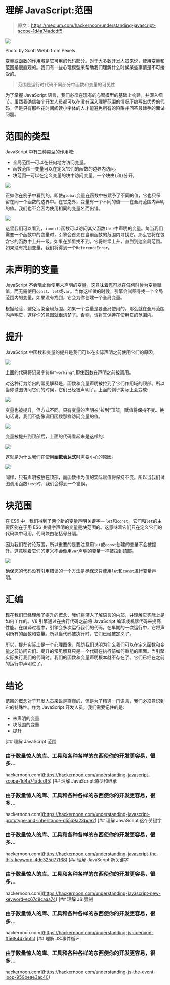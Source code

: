 # 理解 JavaScript:范围

> 原文：<https://medium.com/hackernoon/understanding-javascript-scope-1d4a74adcdf5>

![](img/8c88cdcaf556a591092acef4fd308b1f.png)

Photo by Scott Webb from Pexels

变量或函数的作用域是它可用的代码部分。对于大多数开发人员来说，使用变量和范围是很直观的。我们有一些心理模型来帮助我们理解什么时候某些事情是不可接受的。

> 范围是运行时代码不同部分中函数和变量的可见性

为了掌握 JavaScript 语言，我们必须在现有的心智模型的基础上构建，并深入细节。虽然我确信每个开发人员都可以在没有深入理解范围的情况下编写出优秀的代码，但是只有那些花时间阅读小字体的人才能避免所有的陷阱并回答最棘手的面试问题。

# 范围的类型

JavaScript 中有三种类型的作用域:

*   全局范围—可以在任何地方访问变量。
*   函数范围—变量可以在定义它们的函数的边界内访问。
*   块范围—可以在定义变量的块中访问变量。一个块由`{`和`}`分开。

![](img/74dd87eba32c4fbf6a1f26c0a8aaa96b.png)

正如你在例子中看到的，即使`global`变量在函数中被赋予了不同的值，它也只保留在同一个函数的边界中。在它之外，变量有一个不同的值——在全局范围内声明的值。我们也不会因为使用相同的变量名而出错。

![](img/8043b998cb539ee3bae5ef553503bff9.png)

这里我们可以看到，`inner()`函数可以访问其父函数`fn()`中声明的变量。每当我们需要一个函数中的变量时，引擎会首先在当前函数的范围内寻找它。那么它将在包含它的函数中上升一级。如果在那里找不到，它将继续上升，直到到达全局范围。如果没有找到变量，我们将得到一个`ReferenceError`。

# 未声明的变量

JavaScript 不会阻止你使用未声明的变量。这意味着您可以在任何时候为变量赋值，而无需使用`const`、`let`或`var`。当你这样做的时候，引擎会试图寻找一个全局范围内的变量。如果没有找到，它会为你创建一个全局变量。

根据经验，避免污染全局范围。如果一个变量是要全局使用的，那么就在全局范围内声明它，这样你的意图就很清楚了。否则，请将其保持在使用它的范围内。

# 提升

JavaScript 中函数和变量的提升是我们可以在实际声明之前使用它们的原因。

![](img/5294e708080068d121c623397206c3a9.png)

上面的代码将记录字符串`"working"`,即使函数在声明之前被调用。

对这种行为给出的常见解释是，函数和变量声明被拉到了它们作用域的顶部。所以当你试图访问它们的时候，它们已经被声明了。上面的例子实际上会变成:

![](img/7888f5567480855b3857812c2771b16a.png)

变量也被提升，但方式不同。只有变量的声明被“拉到”顶部。赋值将保持不变。换句话说，我们不能像调用函数那样访问变量的值。

![](img/88f221e628802fd8d319d7e64537dd2a.png)

变量被提升到顶部后，上面的代码看起来是这样的:

![](img/030d598de8bbd2bac23db06327a54c09.png)

这就是为什么我们在使用**函数表达式**时需要小心的原因。

![](img/d846bebaba8cd43e740f504991fe2254.png)

同样，只有声明被放在顶部，而函数作为值的实际赋值将保持不变。所以当我们试图调用函数`test`时，我们会得到一个错误。

# 块范围

在 ES6 中，我们得到了两个新的变量声明关键字— `let`和`const`。它们和`let`的主要区别在于用 ES6 关键字声明的变量是块范围的。这意味着它们只在定义它们的代码块中可用。代码块由花括号分隔。

因为我们在讨论范围，所以重要的是要注意用`let`或`const`创建的变量不会被提升。这意味着它们的定义不会像用`var`声明的变量一样被拉到顶部。

![](img/44654008dcbceed0ac6abdf465a20fc1.png)

确保您的代码没有引用错误的一个方法是确保您只使用`let`和`const`进行变量声明。

# 汇编

现在我们已经理解了提升的概念，我们将深入了解语言的内部，并理解它实际上是如何工作的。V8 引擎通过在执行代码之前将 JavaScript 编译成机器代码来提高性能。在编译过程中，引擎会多次运行我们的代码。在早期的一次运行中，它将声明所有的函数和变量。所以当代码被执行时，它们已经被定义了。

所以，提升实际上是一个心理图像，帮助我们说明为什么我们可以在定义函数和变量之前访问它们。提升的常见解释只是一个代码在执行前如何重组的画面。当引擎实际执行我们的代码时，我们的函数和变量声明根本就不存在了。它们已经在之前的运行中声明过了。

# 结论

范围的概念对于开发人员来说是直观的，但是为了精通一门语言，我们必须意识到它的特殊性。作为 JavaScript 开发人员，我们需要记住的是:

*   未声明的变量
*   块范围的变量
*   提升

[](https://hackernoon.com/understanding-javascript-scope-1d4a74adcdf5) [## 理解 JavaScript:范围

### 由于数量惊人的库、工具和各种各样的东西使你的开发更容易，很多…

hackernoon.com](https://hackernoon.com/understanding-javascript-scope-1d4a74adcdf5) [](https://hackernoon.com/understanding-javascript-prototype-and-inheritance-d55a9a23bde2) [## 理解 JavaScript:原型和继承

### 由于数量惊人的库、工具和各种各样的东西使你的开发更容易，很多…

hackernoon.com](https://hackernoon.com/understanding-javascript-prototype-and-inheritance-d55a9a23bde2) [](https://hackernoon.com/understanding-javascript-the-this-keyword-4de325d77f68) [## 理解 JavaScript:这个关键字

### 由于数量惊人的库、工具和各种各样的东西使你的开发更容易，很多…

hackernoon.com](https://hackernoon.com/understanding-javascript-the-this-keyword-4de325d77f68) [](https://hackernoon.com/understanding-javascript-new-keyword-ec67c8caaa74) [## 理解 JavaScript:新关键字

### 由于数量惊人的库、工具和各种各样的东西使你的开发更容易，很多…

hackernoon.com](https://hackernoon.com/understanding-javascript-new-keyword-ec67c8caaa74) [](https://hackernoon.com/understanding-js-coercion-ff5684475bfc) [## 理解 JS:强制

### 由于数量惊人的库、工具和各种各样的东西使你的开发更容易，很多…

hackernoon.com](https://hackernoon.com/understanding-js-coercion-ff5684475bfc) [](https://hackernoon.com/understanding-js-the-event-loop-959beae3ac40) [## 理解 JS:事件循环

### 由于数量惊人的库、工具和各种各样的东西使你的开发更容易，很多…

hackernoon.com](https://hackernoon.com/understanding-js-the-event-loop-959beae3ac40)